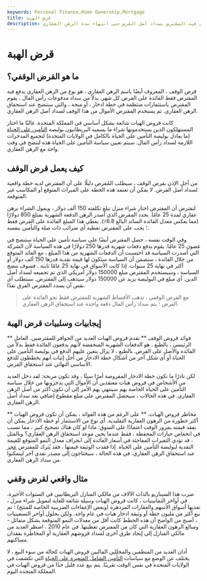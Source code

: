 ```yaml
---
keywords: Personal Finance,Home Ownership,Mortgage
title: قرض الهبة
description: قرض الوقف هو نوع من الرهن العقاري لا يقوم فيه المقترض بسداد أصل القرض حتى انتهاء مدة الرهن العقاري.
---
```


# قرض الهبة
## ما هو القرض الوقفي؟

قرض الوقف ، المعروف أيضًا باسم الرهن العقاري ، هو نوع من الرهن العقاري يدفع فيه المقترض فقط الفائدة على القرض كل شهر. بدلاً من سداد مدفوعات رأس المال ، يقوم المقترض باستثمارات منتظمة في خطة ادخار ، أو منحة ، والتي ستنضج عند استحقاق الرهن العقاري. ثم يستخدم المقترض الأموال من هذا الوقف لسداد أصل الرهن العقاري.

كانت قروض الهبات شائعة بشكل أساسي في المملكة المتحدة. غالبًا ما اختار المستهلكون الذين يستخدمونها شراء ما يسميه البريطانيون بوليصة [التأمين على الحياة](/assurance) (ما يعادل بوليصة التأمين على الحياة بالكامل في الولايات المتحدة) لتجميع المدخرات اللازمة لسداد رأس المال. سيتم تعيين سياسة التأمين على الحياة هذه لتنضج في وقت واحد مع الرهن العقاري.

## كيف يعمل قرض الوقف

من أجل الإذن بقرض الوقف ، سيطلب المُقرض دليلًا على أن المقترض لديه خطة واقعية لسداد أصل القرض. لا يمكن أن تعتمد هذه الخطة على الميراث المتوقع أو المكاسب غير المتوقعة.

لنفترض أن المقترض اختار شراء منزل تبلغ تكلفته 150 ألف دولار ، ويمول الشراء برهن عقاري لمدة 25 عامًا. يحدد المقرض الذي أصدر الرهن الدفعة الشهرية بمبلغ 850 دولارًا (مما يعكس معدل الفائدة السائد البالغ 6.8٪). يغطي هذا المبلغ الفائدة على القرض فقط ؛ يجب على المقترض تغطية أي ضرائب ذات صلة والتأمين بنفسه.

وفي الوقت نفسه ، حصل المقترض أيضًا على سياسة تأمين على الحياة ستنضج في غضون 25 عامًا. يقوم بدفع دفعات شهرية قدرها 250 دولارًا في هذه السياسة لأن الشركة التي أصدرت السياسة قد احتسبت أن الدفعات الشهرية من هذا المبلغ ، مع العائد المتوقع من خلال الفائدة ، ستضمن أن السياسة ستكون لها قيمة نقدية قدرها 150 ألف دولار أو أكثر في نهاية 25 سنوات. إذا كانت الأسواق في نهاية 25 عامًا ثابتة ، فسوف تنضج السياسة ، وسيستخدم المقترض مبلغ 150000 دولار أمريكي الذي تم تجميعه لسداد أصل الدين. أي مبلغ في البوليصة يزيد عن 150000 دولار سيذهب إلى المقترض. سيتطلب أي نقص أن يسدد المقترض الفرق نقدًا.

> مع القرض الوقفي ، تذهب الأقساط الشهرية للمقترض فقط نحو الفائدة على القرض ؛ يتم سداد رأس المال دفعة واحدة عند استحقاق الرهن العقاري.

>

## إيجابيات وسلبيات قرض الهبة

** فوائد قروض الوقف ** تقدم قروض الهبات العديد من الحوافز للمقترضين. العامل الرئيسي ، بالطبع ، هو الدفعات الشهرية المنخفضة لأنهم يدفعون الفائدة فقط بدلاً من الفائدة والأصل على القرض. بالطبع ، لا يزال يتعين عليهم الدفع في بوليصة التأمين على الحياة أو أي شكل آخر من أشكال خطة الادخار من أجل إثبات أنهم يخططون للدفع الأساسي النهائي عند استحقاق القرض.

لكن نادرًا ما تكون خطة الادخار المفروضة أمرًا سيئًا ، وقد تكون مربحة: لقد دخل العديد من الأشخاص في قروض هبات معتقدين أن الأموال التي يدخرونها من خلال سياسة التأمين على الحياة الخاصة بهم سينتهي بهم الأمر إلى أن تكون أكثر من أصل الرهن العقاري. في هذه الحالات ، سيحصل المقترض على مبلغ مقطوع إضافي بعد سداد أصل الرهن العقاري.

** مخاطر قروض الهبات. ** على الرغم من هذه الفوائد ، يمكن أن تكون قروض الهبات أكثر خطورة من الرهون العقارية التقليدية. أي نوع من الاستثمار أو خطة الادخار يمكن أن يفقد قيمته بمرور الوقت اعتمادًا على السوق: ماذا لو كان هناك تصحيح كبير ، مما تسبب في انخفاض حيازات المحفظة ، فقط عندما يحين موعد استحقاق الرهن العقاري؟ وبالمثل ، قد تؤدي التغيرات المفاجئة في أسعار الفائدة إلى انحراف معدل النمو المتوقع للقيمة النقدية لبوليصة التأمين على الحياة. إذا فقدت الوثيقة قيمتها ، فقد يُترك للمقترض [عجز](/shortfall) عند استحقاق الرهن العقاري. في هذه الحالة ، سيحتاجون إلى مصدر نقدي آخر ليتمكنوا من سداد الرهن العقاري.

## مثال واقعي لقرض وقفي

ضرب هذا السيناريو بالذات الآلاف من مالكي المنازل البريطانيين في السنوات الأخيرة. في أواخر الثمانينيات ، كانت قروض الهبات وسيلة شائعة للغاية لتمويل شراء منزل ، تغذيها أسواق الأسهم والعقارات المزدهرة (وبعض الإعفاءات الضريبية الخاصة للمنتج) ؛ تم بيع أكثر من مليون خطة أو وثيقة ادخار هبات في عام واحد. ولكن بحلول أواخر التسعينيات ، أصبح من الواضح أن هذه الخطط كانت أقل من معدلات النمو المتوقعة بشكل متفائل - ومبالغ الرهون العقارية التي كان من المفترض تغطيتها. في عام 2010 ، اضطر العديد من مالكي المنازل إلى إيجاد طرق أخرى لسداد قروضهم العقارية أو المخاطرة بفقدان مساكنهم.

أدان العديد من المنظمين والمحللين الماليين قروض الهبات كحالة من سوء البيع ، لا يختلف عن الوضع مع سياسات [التأمين الشامل المتغيرة على الحياة](/variableuniversallife) التي تكشفت في الولايات المتحدة في نفس الوقت تقريبًا. يتم بيع عدد قليل جدًا من قروض الهبات في المملكة المتحدة اليوم.

